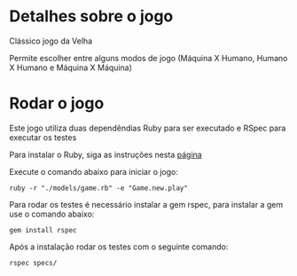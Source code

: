 # Detalhes sobre o jogo

Clássico jogo da Velha

Permite escolher entre alguns modos de jogo (Máquina X Humano, Humano X Humano e Máquina X Máquina)

# Rodar o jogo

Este jogo utiliza duas dependêndias Ruby para ser executado e RSpec para executar os testes

Para instalar o Ruby, siga as instruções nesta [página](https://www.ruby-lang.org/pt/documentation/installation/)

Execute o comando abaixo para iniciar o jogo:
```
ruby -r "./models/game.rb" -e "Game.new.play"
```

Para rodar os testes é necessário instalar a gem rspec, para instalar a gem use o comando abaixo:

```
gem install rspec
```

Após a instalação rodar os testes com o seguinte comando:

```
rspec specs/
```
